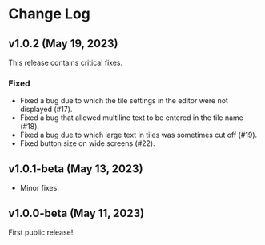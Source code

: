 # Change Log

## v1.0.2 (May 19, 2023)

This release contains critical fixes.

### Fixed

* Fixed a bug due to which the tile settings in the editor were not displayed (#17).
* Fixed a bug that allowed multiline text to be entered in the tile name (#18).
* Fixed a bug due to which large text in tiles was sometimes cut off (#19).
* Fixed button size on wide screens (#22).

## v1.0.1-beta (May 13, 2023)

* Minor fixes.

## v1.0.0-beta (May 11, 2023)

First public release!

